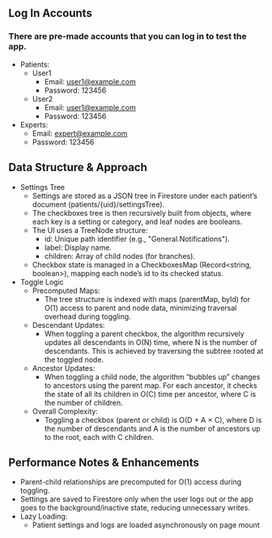 ## Log In Accounts  
### There are pre-made accounts that you can log in to test the app. 
* Patients:   
  * User1  
    * Email: user1@example.com
    * Password: 123456  
  * User2  
    * Email: user1@example.com
    * Password: 123456  
* Experts:  
  * Email: expert@example.com
  * Password: 123456


## Data Structure & Approach
* Settings Tree  
  * Settings are stored as a JSON tree in Firestore under each patient’s document (patients/{uid}/settingsTree).  
  * The checkboxes tree is then recursively built from objects, where each key is a setting or category, and leaf nodes are booleans.  
  * The UI uses a TreeNode structure:  
    * id: Unique path identifier (e.g., "General.Notifications").  
    * label: Display name.  
    * children: Array of child nodes (for branches).  
  * Checkbox state is managed in a CheckboxesMap (Record\<string, boolean\>), mapping each node’s id to its checked status.  
* Toggle Logic  
  * Precomputed Maps:  
    * The tree structure is indexed with maps (parentMap, byId) for O(1) access to parent and node data, minimizing traversal overhead during toggling.  
  * Descendant Updates:  
    * When toggling a parent checkbox, the algorithm recursively updates all descendants in O(N) time, where N is the number of descendants. This is achieved by traversing the subtree rooted at the toggled node.  
  * Ancestor Updates:  
    * When toggling a child node, the algorithm “bubbles up” changes to ancestors using the parent map. For each ancestor, it checks the state of all its children in O(C) time per ancestor, where C is the number of children.   
  * Overall Complexity:  
    * Toggling a checkbox (parent or child) is O(D \+ A × C), where D is the number of descendants and A is the number of ancestors up to the root, each with C children.


## Performance Notes & Enhancements
* Parent-child relationships are precomputed for O(1) access during toggling.  
* Settings are saved to Firestore only when the user logs out or the app goes to the background/inactive state, reducing unnecessary writes.  
* Lazy Loading:  
  * Patient settings and logs are loaded asynchronously on page mount
